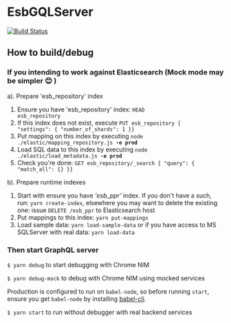 # EsbGQLServer
[![Build Status](https://travis-ci.org/Tel-Aviv/EsbGQLServer.svg?branch=master)](https://travis-ci.org/Tel-Aviv/EsbGQLServer) 

## How to build/debug

### If you intending to work against Elasticsearch (Mock mode may be simpler :blush: )
a). Prepare 'esb_repository' index
  1. Ensure you have 'esb_repository' index: <code>HEAD esb_repository</code>
  2. If this index does not exist, execute <code>PUT esb_repository { "settings": { "number_of_shards": 1 }}</code>
  3. Put mapping on this index by executing <code>node ./elastic/mapping_repository.js <b>-e prod</b></code>
  4. Load SQL data to this index by executing <code>node ./elastic/load_metadata.js <b>-e prod</b></code>
  5. Check you're done: <code>GET esb_repository/_search { "query": { "match_all": {} }}</code>
  
b). Prepare runtime indexes
  1. Start with ensure you have <i>'esb_ppr'</i> index. If you don't have a such, run: <code>yarn create-index</code>, elsewhere you may want to delete the existing one: issue <code>DELETE /esb_ppr</code> to Elasticsearch host
  2. Put mappings to this index: <code>yarn put-mappings</code>
  3. Load sample data: <code>yarn load-sample-data</code> 
or if you have access to MS SQLServer with real data: <code>yarn load-data</code>


### Then start GraphQL server
<code>$ yarn debug</code> to start debugging with Chrome NIM

<code>$ yarn debug-mock</code> to debug with Chrome NIM using mocked services

Production is configured to run on <code>babel-node</code>, so before running <code>start</code>, ensure you get <code>babel-node</code> by installing [babel-cli](https://babeljs.io/docs/usage/cli/).

<code>$ yarn start</code> to run without debugger with real backend services

